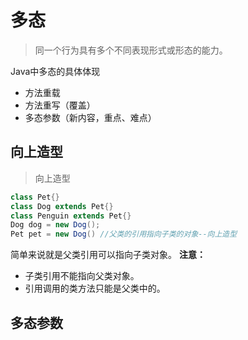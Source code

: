 # 多态

>同一个行为具有多个不同表现形式或形态的能力。

Java中多态的具体体现
- 方法重载
- 方法重写（覆盖）
- 多态参数（新内容，重点、难点）


## 向上造型

> 向上造型

```java
class Pet{}
class Dog extends Pet{}
class Penguin extends Pet{}
Dog dog = new Dog();
Pet pet = new Dog() //父类的引用指向子类的对象--向上造型
```
简单来说就是父类引用可以指向子类对象。
**注意：**
- 子类引用不能指向父类对象。
- 引用调用的类方法只能是父类中的。 

## 多态参数



